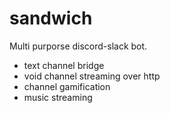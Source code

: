 # sandwich

Multi purporse discord-slack bot.

- text channel bridge
- void channel streaming over http
- channel gamification
- music streaming
